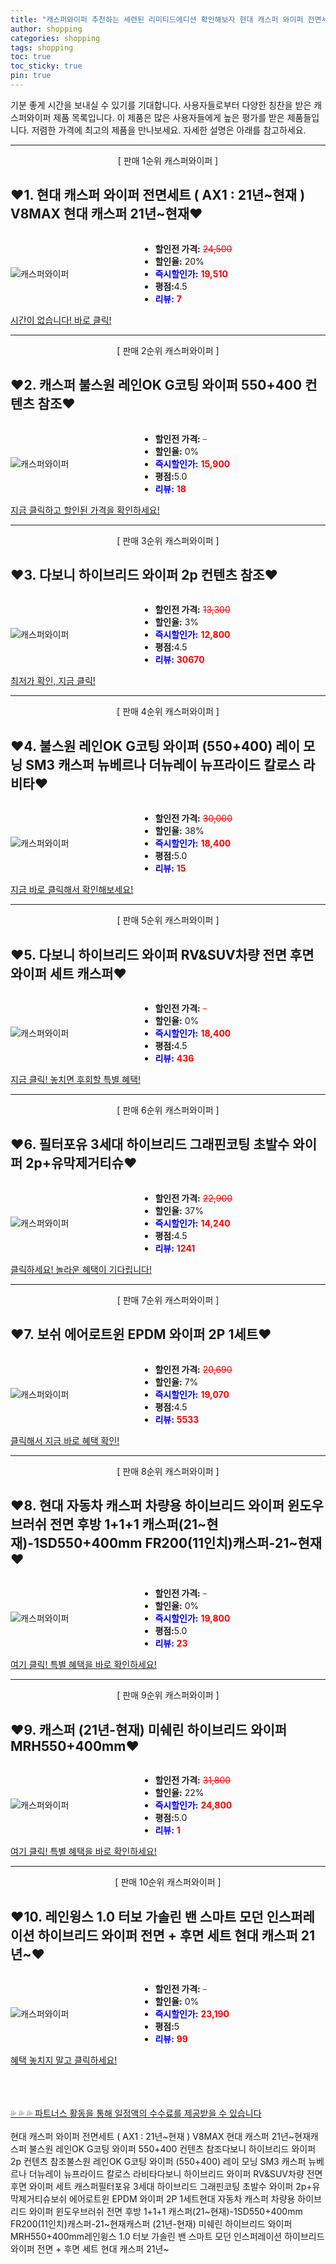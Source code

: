 ```yaml
---
title: "캐스퍼와이퍼 추천하는 세련된 리미티드에디션 확인해보자 현대 캐스퍼 와이퍼 전면세트 ("
author: shopping
categories: shopping
tags: shopping
toc: true
toc_sticky: true
pin: true
---
```

기분 좋게 시간을 보내실 수 있기를 기대합니다. 사용자들로부터 다양한 칭찬을 받은 캐스퍼와이퍼 제품 목록입니다. 이 제품은 많은 사용자들에게 높은 평가를 받은 제품들입니다. 저렴한 가격에 최고의 제품을 만나보세요. 자세한 설명은 아래를 참고하세요.

---
<p class="toplist" style="margin: 0 auto; display: block; width: fit-content;">[ 판매 1순위 캐스퍼와이퍼 ]</p>

<h2><strong>❤️1. 현대 캐스퍼 와이퍼 전면세트 ( AX1 : 21년~현재 ) V8MAX 현대 캐스퍼  21년~현재❤️</strong></h2>

<div style="display: flex; align-items: center;">
    <div style="flex: 0.4;">
        <img src="https://thumbnail10.coupangcdn.com/thumbnails/remote/230x230ex/image/vendor_inventory/296c/ec1295db4496b4144196daa813b6f1aeda2cc6bd0a6cb26b9be052ae9fca.jpg" alt="캐스퍼와이퍼" style="max-width: 100%;">
    </div>
    <div style="flex: 0.6; margin-left: 10px;">
        <ul>
            <li><strong>할인전 가격:</strong> <del style="color: red;">24,500</del></li>
            <li><strong>할인율:</strong> 20%</li>
            <li><span style='color:blue'><strong>즉시할인가:</strong></span> <span style='color:red'><strong>19,510</strong></span></li>
            <li><strong>평점:</strong>4.5</li>
            <li><span style='color:blue'><strong>리뷰:</strong></span> <span style='color:red'><strong>7</strong></span></li>
        </ul>
    </div>
</div>
<div class="center">
    <a href="https://selin100587001.github.io?lptag=AF9450613&subid=githubio&pageKey=7660679001&traceid=V0-153&itemId=20408446341&vendorItemId=87490559248" class="myButton">
        시간이 없습니다! 바로 클릭!
    </a>
</div>


---
<p class="toplist" style="margin: 0 auto; display: block; width: fit-content;">[ 판매 2순위 캐스퍼와이퍼 ]</p>

<h2><strong>❤️2. 캐스퍼 불스원 레인OK G코팅 와이퍼 550+400 컨텐츠 참조❤️</strong></h2>

<div style="display: flex; align-items: center;">
    <div style="flex: 0.4;">
        <img src="https://thumbnail10.coupangcdn.com/thumbnails/remote/230x230ex/image/vendor_inventory/5cfa/7e5c1947feda8e957b665dfbe16e73fc9b82a0dbb992547e674658fa9a6d.jpg" alt="캐스퍼와이퍼" style="max-width: 100%;">
    </div>
    <div style="flex: 0.6; margin-left: 10px;">
        <ul>
            <li><strong>할인전 가격:</strong> <del style="color: red;">-</del></li>
            <li><strong>할인율:</strong> 0%</li>
            <li><span style='color:blue'><strong>즉시할인가:</strong></span> <span style='color:red'><strong>15,900</strong></span></li>
            <li><strong>평점:</strong>5.0</li>
            <li><span style='color:blue'><strong>리뷰:</strong></span> <span style='color:red'><strong>18</strong></span></li>
        </ul>
    </div>
</div>
<div class="center">
    <a href="https://selin100587001.github.io?lptag=AF9450613&subid=githubio&pageKey=6586168246&traceid=V0-153&itemId=14841558059&vendorItemId=83317485818" class="myButton">
        지금 클릭하고 할인된 가격을 확인하세요!
    </a>
</div>


---
<p class="toplist" style="margin: 0 auto; display: block; width: fit-content;">[ 판매 3순위 캐스퍼와이퍼 ]</p>

<h2><strong>❤️3. 다보니 하이브리드 와이퍼 2p 컨텐츠 참조❤️</strong></h2>

<div style="display: flex; align-items: center;">
    <div style="flex: 0.4;">
        <img src="https://thumbnail7.coupangcdn.com/thumbnails/remote/230x230ex/image/retail/images/1117393953955623-dbb28e0a-04d8-4c64-919d-0e926ba7b9ac.png" alt="캐스퍼와이퍼" style="max-width: 100%;">
    </div>
    <div style="flex: 0.6; margin-left: 10px;">
        <ul>
            <li><strong>할인전 가격:</strong> <del style="color: red;">13,300</del></li>
            <li><strong>할인율:</strong> 3%</li>
            <li><span style='color:blue'><strong>즉시할인가:</strong></span> <span style='color:red'><strong>12,800</strong></span></li>
            <li><strong>평점:</strong>4.5</li>
            <li><span style='color:blue'><strong>리뷰:</strong></span> <span style='color:red'><strong>30670</strong></span></li>
        </ul>
    </div>
</div>
<div class="center">
    <a href="https://selin100587001.github.io?lptag=AF9450613&subid=githubio&pageKey=5828827791&traceid=V0-153&itemId=10080399614&vendorItemId=79143620702" class="myButton">
        최저가 확인, 지금 클릭!
    </a>
</div>


---
<p class="toplist" style="margin: 0 auto; display: block; width: fit-content;">[ 판매 4순위 캐스퍼와이퍼 ]</p>

<h2><strong>❤️4. 불스원 레인OK G코팅 와이퍼 (550+400) 레이 모닝 SM3 캐스퍼 뉴베르나 더뉴레이 뉴프라이드 칼로스 라비타❤️</strong></h2>

<div style="display: flex; align-items: center;">
    <div style="flex: 0.4;">
        <img src="https://thumbnail10.coupangcdn.com/thumbnails/remote/230x230ex/image/vendor_inventory/452e/da2fc1be6103b224c0d75887c7ad86b316bfa057a9e0cbba9657fa1ffe45.jpg" alt="캐스퍼와이퍼" style="max-width: 100%;">
    </div>
    <div style="flex: 0.6; margin-left: 10px;">
        <ul>
            <li><strong>할인전 가격:</strong> <del style="color: red;">30,000</del></li>
            <li><strong>할인율:</strong> 38%</li>
            <li><span style='color:blue'><strong>즉시할인가:</strong></span> <span style='color:red'><strong>18,400</strong></span></li>
            <li><strong>평점:</strong>5.0</li>
            <li><span style='color:blue'><strong>리뷰:</strong></span> <span style='color:red'><strong>15</strong></span></li>
        </ul>
    </div>
</div>
<div class="center">
    <a href="https://selin100587001.github.io?lptag=AF9450613&subid=githubio&pageKey=7721749246&traceid=V0-153&itemId=20725639248&vendorItemId=89213303747" class="myButton">
        지금 바로 클릭해서 확인해보세요!
    </a>
</div>


---
<p class="toplist" style="margin: 0 auto; display: block; width: fit-content;">[ 판매 5순위 캐스퍼와이퍼 ]</p>

<h2><strong>❤️5. 다보니 하이브리드 와이퍼 RV&SUV차량 전면 후면 와이퍼 세트 캐스퍼❤️</strong></h2>

<div style="display: flex; align-items: center;">
    <div style="flex: 0.4;">
        <img src="https://thumbnail10.coupangcdn.com/thumbnails/remote/230x230ex/image/retail/images/2023/11/13/16/3/5c58edf7-4031-4045-b6c7-f29d929b9b8a.jpg" alt="캐스퍼와이퍼" style="max-width: 100%;">
    </div>
    <div style="flex: 0.6; margin-left: 10px;">
        <ul>
            <li><strong>할인전 가격:</strong> <del style="color: red;">-</del></li>
            <li><strong>할인율:</strong> 0%</li>
            <li><span style='color:blue'><strong>즉시할인가:</strong></span> <span style='color:red'><strong>18,400</strong></span></li>
            <li><strong>평점:</strong>4.5</li>
            <li><span style='color:blue'><strong>리뷰:</strong></span> <span style='color:red'><strong>436</strong></span></li>
        </ul>
    </div>
</div>
<div class="center">
    <a href="https://selin100587001.github.io?lptag=AF9450613&subid=githubio&pageKey=7544132080&traceid=V0-153&itemId=19838951344&vendorItemId=87759616468" class="myButton">
        지금 클릭! 놓치면 후회할 특별 혜택!
    </a>
</div>


---
<p class="toplist" style="margin: 0 auto; display: block; width: fit-content;">[ 판매 6순위 캐스퍼와이퍼 ]</p>

<h2><strong>❤️6. 필터포유 3세대 하이브리드 그래핀코팅 초발수 와이퍼 2p+유막제거티슈❤️</strong></h2>

<div style="display: flex; align-items: center;">
    <div style="flex: 0.4;">
        <img src="https://thumbnail6.coupangcdn.com/thumbnails/remote/230x230ex/image/rs_quotation_api/86spcpm8/bc788a7527364b14aa6c59e578045b66.jpg" alt="캐스퍼와이퍼" style="max-width: 100%;">
    </div>
    <div style="flex: 0.6; margin-left: 10px;">
        <ul>
            <li><strong>할인전 가격:</strong> <del style="color: red;">22,900</del></li>
            <li><strong>할인율:</strong> 37%</li>
            <li><span style='color:blue'><strong>즉시할인가:</strong></span> <span style='color:red'><strong>14,240</strong></span></li>
            <li><strong>평점:</strong>4.5</li>
            <li><span style='color:blue'><strong>리뷰:</strong></span> <span style='color:red'><strong>1241</strong></span></li>
        </ul>
    </div>
</div>
<div class="center">
    <a href="https://selin100587001.github.io?lptag=AF9450613&subid=githubio&pageKey=7549355345&traceid=V0-153&itemId=19863717387&vendorItemId=87110110247" class="myButton">
        클릭하세요! 놀라운 혜택이 기다립니다!
    </a>
</div>


---
<p class="toplist" style="margin: 0 auto; display: block; width: fit-content;">[ 판매 7순위 캐스퍼와이퍼 ]</p>

<h2><strong>❤️7. 보쉬 에어로트윈 EPDM 와이퍼 2P 1세트❤️</strong></h2>

<div style="display: flex; align-items: center;">
    <div style="flex: 0.4;">
        <img src="https://thumbnail9.coupangcdn.com/thumbnails/remote/230x230ex/image/product/image/vendoritem/2018/08/08/3146243415/10070482-2e2b-4194-8e6a-79d44111adec.jpg" alt="캐스퍼와이퍼" style="max-width: 100%;">
    </div>
    <div style="flex: 0.6; margin-left: 10px;">
        <ul>
            <li><strong>할인전 가격:</strong> <del style="color: red;">20,690</del></li>
            <li><strong>할인율:</strong> 7%</li>
            <li><span style='color:blue'><strong>즉시할인가:</strong></span> <span style='color:red'><strong>19,070</strong></span></li>
            <li><strong>평점:</strong>4.5</li>
            <li><span style='color:blue'><strong>리뷰:</strong></span> <span style='color:red'><strong>5533</strong></span></li>
        </ul>
    </div>
</div>
<div class="center">
    <a href="https://selin100587001.github.io?lptag=AF9450613&subid=githubio&pageKey=18581943&traceid=V0-153&itemId=85980106&vendorItemId=3146243415" class="myButton">
        클릭해서 지금 바로 혜택 확인!
    </a>
</div>


---
<p class="toplist" style="margin: 0 auto; display: block; width: fit-content;">[ 판매 8순위 캐스퍼와이퍼 ]</p>

<h2><strong>❤️8. 현대 자동차 캐스퍼 차량용 하이브리드 와이퍼 윈도우브러쉬 전면 후방 1+1+1 캐스퍼(21~현재)-1SD550+400mm FR200(11인치)캐스퍼-21~현재❤️</strong></h2>

<div style="display: flex; align-items: center;">
    <div style="flex: 0.4;">
        <img src="https://thumbnail8.coupangcdn.com/thumbnails/remote/230x230ex/image/vendor_inventory/016d/d9b5a113278b298d023e940afdcc76447c119552b72e036143b98c12b2fa.jpg" alt="캐스퍼와이퍼" style="max-width: 100%;">
    </div>
    <div style="flex: 0.6; margin-left: 10px;">
        <ul>
            <li><strong>할인전 가격:</strong> <del style="color: red;">-</del></li>
            <li><strong>할인율:</strong> 0%</li>
            <li><span style='color:blue'><strong>즉시할인가:</strong></span> <span style='color:red'><strong>19,800</strong></span></li>
            <li><strong>평점:</strong>5.0</li>
            <li><span style='color:blue'><strong>리뷰:</strong></span> <span style='color:red'><strong>23</strong></span></li>
        </ul>
    </div>
</div>
<div class="center">
    <a href="https://selin100587001.github.io?lptag=AF9450613&subid=githubio&pageKey=7948549263&traceid=V0-153&itemId=21929586781&vendorItemId=88977514925" class="myButton">
        여기 클릭! 특별 혜택을 바로 확인하세요!
    </a>
</div>


---
<p class="toplist" style="margin: 0 auto; display: block; width: fit-content;">[ 판매 9순위 캐스퍼와이퍼 ]</p>

<h2><strong>❤️9. 캐스퍼 (21년-현재) 미쉐린 하이브리드 와이퍼 MRH550+400mm❤️</strong></h2>

<div style="display: flex; align-items: center;">
    <div style="flex: 0.4;">
        <img src="https://thumbnail8.coupangcdn.com/thumbnails/remote/230x230ex/image/vendor_inventory/2fbb/57679565cc558629a8a8fc3106a1c3da6b2d1424364414af0b6cc4619c24.jpg" alt="캐스퍼와이퍼" style="max-width: 100%;">
    </div>
    <div style="flex: 0.6; margin-left: 10px;">
        <ul>
            <li><strong>할인전 가격:</strong> <del style="color: red;">31,800</del></li>
            <li><strong>할인율:</strong> 22%</li>
            <li><span style='color:blue'><strong>즉시할인가:</strong></span> <span style='color:red'><strong>24,800</strong></span></li>
            <li><strong>평점:</strong>5.0</li>
            <li><span style='color:blue'><strong>리뷰:</strong></span> <span style='color:red'><strong>1</strong></span></li>
        </ul>
    </div>
</div>
<div class="center">
    <a href="https://selin100587001.github.io?lptag=AF9450613&subid=githubio&pageKey=8043095166&traceid=V0-153&itemId=22526325103&vendorItemId=85413019142" class="myButton">
        여기 클릭! 특별 혜택을 바로 확인하세요!
    </a>
</div>


---
<p class="toplist" style="margin: 0 auto; display: block; width: fit-content;">[ 판매 10순위 캐스퍼와이퍼 ]</p>

<h2><strong>❤️10. 레인윙스 1.0 터보 가솔린 밴 스마트 모던 인스퍼레이션 하이브리드 와이퍼 전면 + 후면 세트 현대 캐스퍼 21년~❤️</strong></h2>

<div style="display: flex; align-items: center;">
    <div style="flex: 0.4;">
        <img src="https://thumbnail9.coupangcdn.com/thumbnails/remote/230x230ex/image/retail/images/2024/07/18/14/7/77bbce10-f487-4650-8686-7b5eef639276.jpg" alt="캐스퍼와이퍼" style="max-width: 100%;">
    </div>
    <div style="flex: 0.6; margin-left: 10px;">
        <ul>
            <li><strong>할인전 가격:</strong> <del style="color: red;">-</del></li>
            <li><strong>할인율:</strong> 0%</li>
            <li><span style='color:blue'><strong>즉시할인가:</strong></span> <span style='color:red'><strong>23,190</strong></span></li>
            <li><strong>평점:</strong>5</li>
            <li><span style='color:blue'><strong>리뷰:</strong></span> <span style='color:red'><strong>99</strong></span></li>
        </ul>
    </div>
</div>
<div class="center">
    <a href="https://selin100587001.github.io?lptag=AF9450613&subid=githubio&pageKey=8239267065&traceid=V0-153&itemId=23712736931&vendorItemId=90737689856" class="myButton">
        혜택 놓치지 말고 클릭하세요!
    </a>
</div>

<br><br><br>[💦 💦 💦 파트너스 활동을 통해 일정액의 수수료를 제공받을 수 있습니다](https://link.coupang.com/a/bcpT2c)<br><br>현대 캐스퍼 와이퍼 전면세트 ( AX1 : 21년~현재 ) V8MAX 현대 캐스퍼  21년~현재캐스퍼 불스원 레인OK G코팅 와이퍼 550+400 컨텐츠 참조다보니 하이브리드 와이퍼 2p 컨텐츠 참조불스원 레인OK G코팅 와이퍼 (550+400) 레이 모닝 SM3 캐스퍼 뉴베르나 더뉴레이 뉴프라이드 칼로스 라비타다보니 하이브리드 와이퍼 RV&SUV차량 전면 후면 와이퍼 세트 캐스퍼필터포유 3세대 하이브리드 그래핀코팅 초발수 와이퍼 2p+유막제거티슈보쉬 에어로트윈 EPDM 와이퍼 2P 1세트현대 자동차 캐스퍼 차량용 하이브리드 와이퍼 윈도우브러쉬 전면 후방 1+1+1 캐스퍼(21~현재)-1SD550+400mm FR200(11인치)캐스퍼-21~현재캐스퍼 (21년-현재) 미쉐린 하이브리드 와이퍼 MRH550+400mm레인윙스 1.0 터보 가솔린 밴 스마트 모던 인스퍼레이션 하이브리드 와이퍼 전면 + 후면 세트 현대 캐스퍼 21년~
